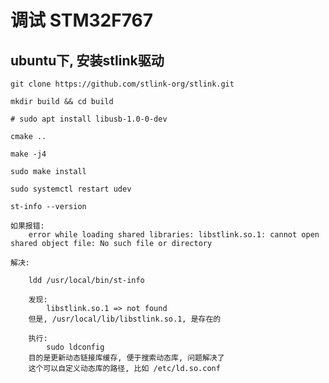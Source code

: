 # 调试 STM32F767

## ubuntu下, 安装stlink驱动

    git clone https://github.com/stlink-org/stlink.git

    mkdir build && cd build

    # sudo apt install libusb-1.0-0-dev

    cmake ..

    make -j4

    sudo make install

    sudo systemctl restart udev

    st-info --version

    如果报错:
        error while loading shared libraries: libstlink.so.1: cannot open shared object file: No such file or directory

    解决:

        ldd /usr/local/bin/st-info

        发现:
            libstlink.so.1 => not found
        但是, /usr/local/lib/libstlink.so.1, 是存在的

        执行:
            sudo ldconfig
        目的是更新动态链接库缓存, 便于搜索动态库, 问题解决了
        这个可以自定义动态库的路径, 比如 /etc/ld.so.conf


